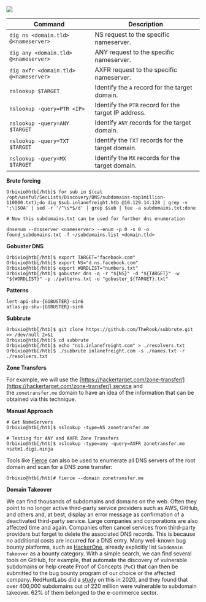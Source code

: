 ![](https://academy.hackthebox.com/storage/modules/27/tooldev-dns.png)

| **Command**                           | **Description**                                      |
| ------------------------------------- | ---------------------------------------------------- |
| `dig ns <domain.tld> @<nameserver>`   | NS request to the specific nameserver.               |
| `dig any <domain.tld> @<nameserver>`  | ANY request to the specific nameserver.              |
| `dig axfr <domain.tld> @<nameserver>` | AXFR request to the specific nameserver.             |
| `nslookup $TARGET`                    | Identify the `A` record for the target domain.       |
| `nslookup -query=PTR <IP>`            | Identify the `PTR` record for the target IP address. |
| `nslookup -query=ANY $TARGET`         | Identify `ANY` records for the target domain.        |
| `nslookup -query=TXT $TARGET`         | Identify the `TXT` records for the target domain.    |
| `nslookup -query=MX $TARGET`          | Identify the `MX` records for the target domain.     |



**Brute forcing**
```
Orbixio@htb[/htb]$ for sub in $(cat /opt/useful/SecLists/Discovery/DNS/subdomains-top1million-110000.txt);do dig $sub.inlanefreight.htb @10.129.14.128 | grep -v ';\|SOA' | sed -r '/^\s*$/d' | grep $sub | tee -a subdomains.txt;done

# Now this subdomains.txt can be used for further dns enumeration 

dnsenum --dnsserver <nameserver> --enum -p 0 -s 0 -o found_subdomains.txt -f ~/subdomains.list <domain.tld>
```

**Gobuster DNS**

```shell-session
Orbixio@htb[/htb]$ export TARGET="facebook.com"
Orbixio@htb[/htb]$ export NS="d.ns.facebook.com"
Orbixio@htb[/htb]$ export WORDLIST="numbers.txt"
Orbixio@htb[/htb]$ gobuster dns -q -r "${NS}" -d "${TARGET}" -w "${WORDLIST}" -p ./patterns.txt -o "gobuster_${TARGET}.txt"
```

**Patterns**
```shell-session
lert-api-shv-{GOBUSTER}-sin6
atlas-pp-shv-{GOBUSTER}-sin6
```

**Subbrute**
```shell-session
Orbixio@htb[/htb]$ git clone https://github.com/TheRook/subbrute.git >> /dev/null 2>&1
Orbixio@htb[/htb]$ cd subbrute
Orbixio@htb[/htb]$ echo "ns1.inlanefreight.com" > ./resolvers.txt
Orbixio@htb[/htb]$ ./subbrute inlanefreight.com -s ./names.txt -r ./resolvers.txt
```

**Zone Transfers**

For example, we will use the [https://hackertarget.com/zone-transfer/](https://hackertarget.com/zone-transfer/) service and the `zonetransfer.me` domain to have an idea of the information that can be obtained via this technique.

**Manual Approach**
```shell-session
# Get NameServers
Orbixio@htb[/htb]$ nslookup -type=NS zonetransfer.me

# Testing for ANY and AXFR Zone Transfers
Orbixio@htb[/htb]$ nslookup -type=any -query=AXFR zonetransfer.me nsztm1.digi.ninja
```

Tools like [Fierce](https://github.com/mschwager/fierce) can also be used to enumerate all DNS servers of the root domain and scan for a DNS zone transfer:

```shell-session
Orbixio@htb[/htb]# fierce --domain zonetransfer.me
```

**Domain Takeover**

We can find thousands of subdomains and domains on the web. Often they point to no longer active third-party service providers such as AWS, GitHub, and others and, at best, display an error message as confirmation of a deactivated third-party service. Large companies and corporations are also affected time and again. Companies often cancel services from third-party providers but forget to delete the associated DNS records. This is because no additional costs are incurred for a DNS entry. Many well-known bug bounty platforms, such as [HackerOne](https://www.hackerone.com/), already explicitly list `Subdomain Takeover` as a bounty category. With a simple search, we can find several tools on GitHub, for example, that automate the discovery of vulnerable subdomains or help create Proof of Concepts (`PoC`) that can then be submitted to the bug bounty program of our choice or the affected company. RedHuntLabs did a [study](https://redhuntlabs.com/blog/project-resonance-wave-1.html) on this in 2020, and they found that over 400,000 subdomains out of 220 million were vulnerable to subdomain takeover. 62% of them belonged to the e-commerce sector.

